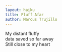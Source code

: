 ```yaml
---
layout: haiku
title: Fluff Afar
author: Marcus Trujillo
---
```


My distant fluffy<br>
data saved so far away<br>
Still close to my heart<br>
